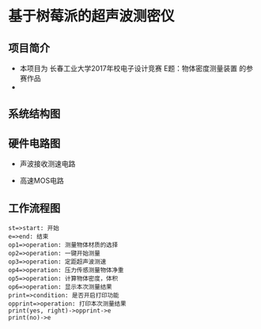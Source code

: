 # 基于树莓派的超声波测密仪

## 项目简介
- 本项目为 长春工业大学2017年校电子设计竞赛 E题：物体密度测量装置 的参赛作品
- 

## 系统结构图

## 硬件电路图
- 声波接收测速电路

- 高速MOS电路

## 工作流程图
```flow
st=>start: 开始
e=>end: 结束
op1=>operation: 测量物体材质的选择
op2=>operation: 一键开始测量
op3=>operation: 定距超声波测速
op4=>operation: 压力传感测量物体净重
op5=>operation: 计算物体密度，体积
op6=>operation: 显示本次测量结果
print=>condition: 是否开启打印功能
opprint=>operation: 打印本次测量结果
print(yes, right)->opprint->e
print(no)->e
```
